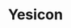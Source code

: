 ---
title: 'Yesicon'
description: '188,898 Iconos Vectoriales de Alta Calidad De Equipo de Diseño de Clase Mundial'
link: 'https://yesicon.app/'
imageURL: 'https://res.cloudinary.com/dc6mrv5cb/image/upload/v1718795693/personal-resources/icons/yesicon.app__veyqqx_reqbhc.webp'
---